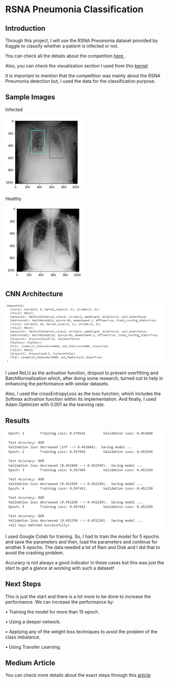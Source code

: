 # RSNA Pneumonia Classification

## Introduction

Through this project, I will use the RSNA Pneumonia dataset provided by Kaggle to classify whether a patient is infected or not.

You can check all the details about the competition <a href = 'https://www.kaggle.com/c/rsna-pneumonia-detection-challenge/overview' > here </a>.

Also, you can check the visualization section I used from this <a href = 'https://www.kaggle.com/umerfarooq807/exploratory-data-analysis' > kernel </a>

It is important to mention that the competition was mainly about the RSNA Pneumonia detection but, I used the data for the classification purpose.

## Sample Images

Infected

<img src = 'images/infected.PNG' >

Healthy

<img src = 'images/healthy.PNG' >

## CNN Architecture

<img src = 'images/architecutre.PNG' >

I used ReLU as the activation function, dropout to prevent overfitting and BatchNormalization which, after doing some research,
turned out to help in enhancing the performance with similar datasets.

Also, I used the crossEntropyLoss as the loss function, which includes the Softmax activation function within its implementation.
And finally, I used Adam Optimizer with 0.001 as the learning rate.

## Results

<img src = 'images/lastEpochs.PNG' >

I used Google Colab for training. So, I had to train the model for 5 epochs and save the parameters and then, load the parameters 
and continue for another 5 epochs. The data needed a lot of Ram and Disk and I did that to avoid the crashing problem.

Accuracy is not always a good indicator in these cases but this was just the start to get a glance at working with such a dataset!

## Next Steps

This is just the start and there is a lot more to be done to increase the performance. We can increase the performance by:

• Training the model for more than 15 epoch.

• Using a deeper network.

• Applying any of the weight loss techniques to avoid the problem of the class imbalance.

• Using Transfer Learning.

## Medium Article

You can check more details about the exact steps through this <a href = 'https://medium.com/@MustafaAwny/rsna-pneumonia-classification-efc9f20f92a3' > article <a/>